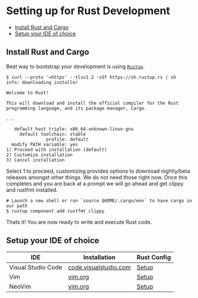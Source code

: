 # Setting up for Rust Development <!-- omit in toc -->

- [Install Rust and Cargo](#install-rust-and-cargo)
- [Setup your IDE of choice](#setup-your-ide-of-choice)

## Install Rust and Cargo

Best way to bootstrap your development is using [`Rustup`].

```shell
$ curl --proto '=https' --tlsv1.2 -sSf https://sh.rustup.rs | sh
info: downloading installer

Welcome to Rust!

This will download and install the official compiler for the Rust
programming language, and its package manager, Cargo.

...

   default host triple: x86_64-unknown-linux-gnu
     default toolchain: stable
               profile: default
  modify PATH variable: yes
1) Proceed with installation (default)
2) Customize installation
3) Cancel installation
```

Select 1 to proceed, customizing provides options to download nightly/beta releases amongst other things. We do not need those right now.
Once this completes and you are back at a prompt we will go ahead and get clippy and rustfmt installed.

```shell
# Launch a new shell or run `source $HOME/.cargo/env` to have cargo in our path
$ rustup component add rustfmt clippy
```

Thats it! You are now ready to write and execute Rust code.

## Setup your IDE of choice

| IDE                | Installation                                            | Rust Config               |
| ------------------ | ------------------------------------------------------- | ------------------------- |
| Visual Studio Code | [code.visualstudio.com](https://code.visualstudio.com/) | [Setup](/setup/vscode.md) |
| Vim                | [vim.org](https://vim.org/)                             | [Setup](/setup/vim.md)    |
| NeoVim             | [vim.org](https://neovim.io/)                           | [Setup](/setup/vim.md)    |

<!-- Links -->

[`rustup`]: https://rustup.rs/
[`visual studio code`]: /setup/vscode.md
[`vim or neovim`]: /setup/vim.md
